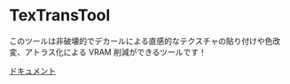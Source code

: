 # TexTransTool

このツールは非破壊的でデカールによる直感的なテクスチャの貼り付けや色改変、アトラス化による VRAM 削減ができるツールです！

[ドキュメント](https://ttt.rs64.net)
